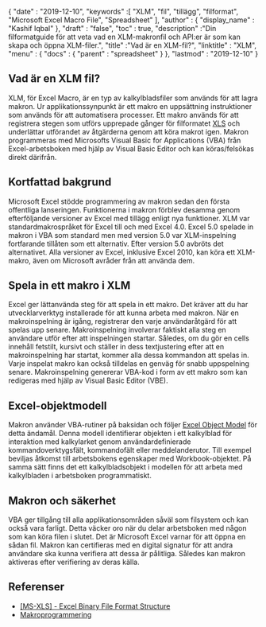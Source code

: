 {
  "date" : "2019-12-10",
  "keywords" :[ "XLM", "fil", "tillägg", "filformat", "Microsoft Excel Macro File", "Spreadsheet" ],
  "author" : {
    "display_name" : "Kashif Iqbal"
},
  "draft" : "false",
  "toc" : true,
  "description" :"Din filformatguide för att veta vad en XLM-makronfil och API:er är som kan skapa och öppna XLM-filer.",
  "title" :"Vad är en XLM-fil?",
  "linktitle" : "XLM",
  "menu" : {
    "docs" : {
      "parent" : "spreadsheet"
}
},
  "lastmod" : "2019-12-10"
}

## Vad är en XLM fil?

XLM, för Excel Macro, är en typ av kalkylbladsfiler som används för att lagra makron. Ur applikationssynpunkt är ett makro en uppsättning instruktioner som används för att automatisera processer. Ett makro används för att registrera stegen som utförs upprepade gånger för filformatet [XLS](/sv/spreadsheet/xls/) och underlättar utförandet av åtgärderna genom att köra makrot igen. Makron programmeras med Microsofts Visual Basic for Applications (VBA) från Excel-arbetsboken med hjälp av Visual Basic Editor och kan köras/felsökas direkt därifrån.

## Kortfattad bakgrund ##

Microsoft Excel stödde programmering av makron sedan den första offentliga lanseringen. Funktionerna i makron förblev desamma genom efterföljande versioner av Excel med tillägg enligt nya funktioner. XLM var standardmakrospråket för Excel till och med Excel 4.0. Excel 5.0 spelade in makron i VBA som standard men med version 5.0 var XLM-inspelning fortfarande tillåten som ett alternativ. Efter version 5.0 avbröts det alternativet. Alla versioner av Excel, inklusive Excel 2010, kan köra ett XLM-makro, även om Microsoft avråder från att använda dem.

## Spela in ett makro i XLM ##

Excel ger lättanvända steg för att spela in ett makro. Det kräver att du har utvecklarverktyg installerade för att kunna arbeta med makron. När en makroinspelning är igång, registrerar den varje användaråtgärd för att spelas upp senare. Makroinspelning involverar faktiskt alla steg en användare utför efter att inspelningen startar. Således, om du gör en cells innehåll fetstilt, kursivt och ställer in dess textjustering efter att en makroinspelning har startat, kommer alla dessa kommandon att spelas in. Varje inspelat makro kan också tilldelas en genväg för snabb uppspelning senare. Makroinspelning genererar VBA-kod i form av ett makro som kan redigeras med hjälp av Visual Basic Editor (VBE).

## Excel-objektmodell ##

Makron använder VBA-rutiner på baksidan och följer [Excel Object Model](https://learn.microsoft.com/en-us/office/vba/api/overview/excel/object-model) för detta ändamål. Denna modell identifierar objekten i ett kalkylblad för interaktion med kalkylarket genom användardefinierade kommandoverktygsfält, kommandofält eller meddelanderutor. Till exempel beviljas åtkomst till arbetsbokens egenskaper med Workbook-objektet. På samma sätt finns det ett kalkylbladsobjekt i modellen för att arbeta med kalkylbladen i arbetsboken programmatiskt.

## Makron och säkerhet ##

VBA ger tillgång till alla applikationsområden såväl som filsystem och kan också vara farligt. Detta väcker oro när du delar arbetsboken med någon som kan köra filen i slutet. Det är Microsoft Excel varnar för att öppna en sådan fil. Makron kan certifieras med en digital signatur för att andra användare ska kunna verifiera att dessa är pålitliga. Således kan makron aktiveras efter verifiering av deras källa.

## Referenser ##

* [[MS-XLS] - Excel Binary File Format Structure](https://msdn.microsoft.com/en-us/library/cc313154(v#office.12).aspx)
* [Makroprogrammering](https://en.wikipedia.org/wiki/Microsoft_Excel#Macro_programming)

